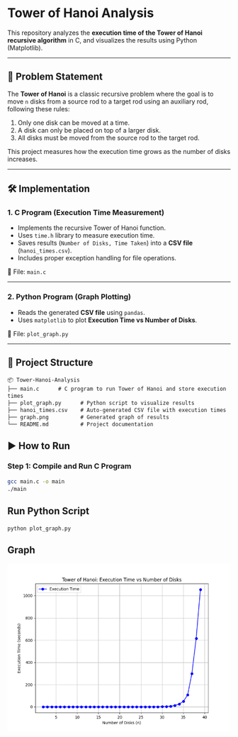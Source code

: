 # Tower of Hanoi Analysis

This repository analyzes the **execution time of the Tower of Hanoi recursive algorithm** in C, and visualizes the results using Python (Matplotlib).

---

## 📌 Problem Statement

The **Tower of Hanoi** is a classic recursive problem where the goal is to move `n` disks from a source rod to a target rod using an auxiliary rod, following these rules:

1. Only one disk can be moved at a time.
2. A disk can only be placed on top of a larger disk.
3. All disks must be moved from the source rod to the target rod.

This project measures how the execution time grows as the number of disks increases.

---

## 🛠️ Implementation

### 1. C Program (Execution Time Measurement)

- Implements the recursive Tower of Hanoi function.
- Uses `time.h` library to measure execution time.
- Saves results (`Number of Disks, Time Taken`) into a **CSV file** (`hanoi_times.csv`).
- Includes proper exception handling for file operations.

📄 File: `main.c`

---

### 2. Python Program (Graph Plotting)

- Reads the generated **CSV file** using `pandas`.
- Uses `matplotlib` to plot **Execution Time vs Number of Disks**.

📄 File: `plot_graph.py`

---

## 📂 Project Structure

```
📦 Tower-Hanoi-Analysis
├── main.c      # C program to run Tower of Hanoi and store execution times
├── plot_graph.py      # Python script to visualize results
├── hanoi_times.csv    # Auto-generated CSV file with execution times
├── graph.png          # Generated graph of results
└── README.md          # Project documentation
```

## ▶️ How to Run

### Step 1: Compile and Run C Program

```bash
gcc main.c -o main
./main
```

## Run Python Script

```
python plot_graph.py
``` 
## Graph
![Tower of Hanoi Graph](graph.png)
